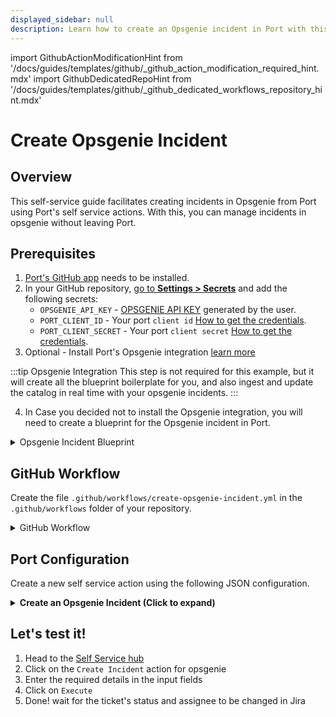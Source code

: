 ```yaml
---
displayed_sidebar: null
description: Learn how to create an Opsgenie incident in Port with this guide, ensuring rapid response and effective incident management.
---
```


import GithubActionModificationHint from '/docs/guides/templates/github/_github_action_modification_required_hint.mdx'
import GithubDedicatedRepoHint from '/docs/guides/templates/github/_github_dedicated_workflows_repository_hint.mdx'

# Create Opsgenie Incident

## Overview
This self-service guide facilitates creating incidents in Opsgenie from Port using Port's self service actions. With this, you can manage incidents in opsgenie without leaving Port.

## Prerequisites
1. [Port's GitHub app](https://github.com/apps/getport-io) needs to be installed.
2. In your GitHub repository, [go to **Settings > Secrets**](https://docs.github.com/en/actions/security-guides/using-secrets-in-github-actions#creating-secrets-for-a-repository) and add the following secrets:
   - `OPSGENIE_API_KEY` - [OPSGENIE API KEY](https://getport-test.app.opsgenie.com/settings/api-key-management) generated by the user.
   - `PORT_CLIENT_ID` - Your port `client id` [How to get the credentials](https://docs.port.io/build-your-software-catalog/sync-data-to-catalog/api/#find-your-port-credentials).
   - `PORT_CLIENT_SECRET` - Your port `client secret` [How to get the credentials](https://docs.port.io/build-your-software-catalog/sync-data-to-catalog/api/#find-your-port-credentials).
3. Optional - Install Port's Opsgenie integration [learn more](https://docs.port.io/build-your-software-catalog/sync-data-to-catalog/incident-management/opsgenie)

  :::tip Opsgenie Integration
  This step is not required for this example, but it will create all the blueprint boilerplate for you, and also ingest and update the catalog in real time with your opsgenie incidents.
  :::

4. In Case you decided not to install the Opsgenie integration, you will need to create a blueprint for the Opsgenie incident in Port.

<details>
<summary> Opsgenie Incident Blueprint </summary>

```json showLineNumbers
{
  "identifier": "opsGenieIncident",
  "description": "This blueprint represents an OpsGenie incident in our software catalog",
  "title": "OpsGenie Incident",
  "icon": "OpsGenie",
  "schema": {
    "properties": {
      "description": {
        "title": "Description",
        "type": "string"
      },
      "status": {
        "type": "string",
        "title": "Status",
        "enum": ["closed", "open", "resolved"],
        "enumColors": {
          "closed": "blue",
          "open": "red",
          "resolved": "green"
        },
        "description": "The status of the incident"
      },
      "url": {
        "type": "string",
        "format": "url",
        "title": "URL"
      },
      "tags": {
        "type": "array",
        "items": {
          "type": "string"
        },
        "title": "Tags"
      },
      "responders": {
        "type": "array",
        "title": "Responders",
        "description": "Responders to the alert"
      },
      "priority": {
        "type": "string",
        "title": "Priority"
      },
      "createdAt": {
        "title": "Create At",
        "type": "string",
        "format": "date-time"
      },
      "updatedAt": {
        "title": "Updated At",
        "type": "string",
        "format": "date-time"
      }
    },
    "required": []
  },
  "mirrorProperties": {},
  "calculationProperties": {},
  "relations": {
    "services": {
      "title": "Impacted Services",
      "target": "opsGenieService",
      "many": true,
      "required": false
    }
  }
}
```
</details>

## GitHub Workflow

Create the file `.github/workflows/create-opsgenie-incident.yml` in the `.github/workflows` folder of your repository.

<GithubDedicatedRepoHint/>

<details>
<summary>GitHub Workflow</summary>

```yaml showLineNumbers title="create-opsgenie-incident.yml"
name: Create Opsgenie Incident

on:
  workflow_dispatch:
    inputs:
      message:
        type: string
        required: true
      description:
        type: string
        required: false
      responders:
        type: string
        required: false
      tags:
        type: string
        required: false
      details:
        type: string
        required: false
      priority:
        required: false
        type: string
      note:
        required: false
        type: string
      impactedServices:
        required: false
        type: string
      notifyStakeholders:
        required: false
        type: boolean
      port_context:
        required: true
        description: includes blueprint, run ID, and entity identifier from Port.

jobs:
  create-entity-in-port-and-update-run:
    runs-on: ubuntu-latest
    steps:
      - name: Inform start of Opsgenie incident creation
        uses: port-labs/port-github-action@v1
        with:
          clientId: ${{ secrets.PORT_CLIENT_ID }}
          clientSecret: ${{ secrets.PORT_CLIENT_SECRET }}
          baseUrl: https://api.getport.io
          operation: PATCH_RUN
          runId: ${{fromJson(inputs.port_context).run_id}}
          logMessage: Starting request to create Opsgenie incident
      
      - name: Create a Opsgenie incident
        uses: fjogeleit/http-request-action@v1
        with:
          url: "https://api.opsgenie.com/v1/incidents/create"
          method: "POST"
          customHeaders: '{"Content-Type": "application/json", "Authorization": "GenieKey ${{ secrets.OPSGENIE_API_KEY }}"}'
          data: '{"message": "${{ inputs.message }}", "description": "${{ inputs.description }}", "responders": ${{ inputs.responders }}, "tags": ${{ inputs.tags }}, "details": ${{ inputs.details }}, "priority": "${{ inputs.priority }}", "note": "${{ inputs.note }}", "impactedServices": ${{ inputs.impactedServices }}, "notifyStakeholders": ${{ inputs.notifyStakeholders }}}'

      - name: Inform completion of Opsgenie incident creation
        uses: port-labs/port-github-action@v1
        with:
          clientId: ${{ secrets.PORT_CLIENT_ID }}
          clientSecret: ${{ secrets.PORT_CLIENT_SECRET }}
          baseUrl: https://api.getport.io
          operation: PATCH_RUN
          runId: ${{fromJson(inputs.port_context).run_id}}
          logMessage: Finished request to create Opsgenie incident
```
</details>

## Port Configuration

Create a new self service action using the following JSON configuration.

<details>
<summary><b>Create an Opsgenie Incident (Click to expand)</b></summary>

<GithubActionModificationHint/>

```json showLineNumbers
{
  "identifier": "opsGenieIncident_create_incident",
  "title": "Create Incident",
  "icon": "OpsGenie",
  "description": "Triggers Opsgenie incident",
  "trigger": {
    "type": "self-service",
    "operation": "CREATE",
    "userInputs": {
      "properties": {
        "message": {
          "icon": "OpsGenie",
          "title": "Message",
          "description": "Message of the incident",
          "type": "string",
          "maxLength": 130
        },
        "description": {
          "title": "Description",
          "description": "Description field of the incident that is generally used to provide a detailed information about the incident.",
          "type": "string",
          "icon": "OpsGenie",
          "maxLength": 15000
        },
        "responders": {
          "items": {
            "type": "object"
          },
          "title": "Responders",
          "description": "Teams/users that the incident is routed to via notifications. type field is mandatory for each item, where possible values are team, user.",
          "type": "array",
          "icon": "OpsGenie"
        },
        "tags": {
          "items": {
            "type": "string",
            "maxLength": 50
          },
          "title": "Tags",
          "description": "Tags of the incident.",
          "type": "array",
          "icon": "OpsGenie"
        },
        "details": {
          "title": "Details",
          "description": "Map of key-value pairs to use as custom properties of the incident.",
          "type": "object",
          "icon": "OpsGenie"
        },
        "priority": {
          "title": "Priority",
          "icon": "OpsGenie",
          "description": "Priority level of the incident. Possible values are P1, P2, P3, P4 and P5. Default value is P3.",
          "type": "string",
          "default": "P3",
          "enum": [
            "P1",
            "P2",
            "P3",
            "P4",
            "P5"
          ],
          "enumColors": {
            "P1": "lightGray",
            "P2": "lightGray",
            "P3": "lightGray",
            "P4": "lightGray",
            "P5": "lightGray"
          }
        },
        "note": {
          "icon": "OpsGenie",
          "title": "Note",
          "description": "Additional note that is added while creating the incident.",
          "type": "string",
          "maxLength": 25000
        },
        "impactedServices": {
          "title": "Impacted Services",
          "description": "Services on which incident will be created.",
          "icon": "OpsGenie",
          "type": "array",
          "items": {
            "type": "string",
            "format": "entity",
            "blueprint": "opsGenieService"
          }
        },
        "notifyStakeholders": {
          "icon": "OpsGenie",
          "title": "Notify Stakeholders",
          "description": "Indicate whether stakeholders are notified or not. Default value is false.",
          "type": "boolean",
          "default": false
        }
      },
      "required": [
        "message"
      ],
      "order": [
        "message",
        "description",
        "responders",
        "tags",
        "details",
        "priority",
        "note",
        "impactedServices",
        "notifyStakeholders"
      ]
    },
    "blueprintIdentifier": "opsGenieIncident"
  },
  "invocationMethod": {
    "type": "GITHUB",
    "org": "<GITHUB_ORG>",
    "repo": "<GITHUB_REPO>",
    "workflow": "trigger-opsgenie-incident.yml",
    "workflowInputs": {
      "message": "{{.inputs.\"message\"}}",
      "description": "{{.inputs.\"description\"}}",
      "responders": "{{.inputs.\"responders\"}}",
      "tags": "{{.inputs.\"tags\"}}",
      "details": "{{.inputs.\"details\"}}",
      "priority": "{{.inputs.\"priority\"}}",
      "note": "{{.inputs.\"note\"}}",
      "impactedServices": "{{.inputs.\"impactedServices\"}}",
      "notifyStakeholders": "{{.inputs."notifyStakeholders"}}",
      "port_context": {
        "blueprint": "{{.action.blueprint}}",
        "entity": "{{.entity.identifier}}",
        "run_id": "{{.run.id}}"
      }
    },
    "reportWorkflowStatus": true
  },
  "requiredApproval": false

  }
```
</details>

## Let's test it!

1. Head to the [Self Service hub](https://app.getport.io/self-serve)
2. Click on the `Create Incident` action for opsgenie
5. Enter the required details in the input fields
6. Click on `Execute`
7. Done! wait for the ticket's status and assignee to be changed in Jira
